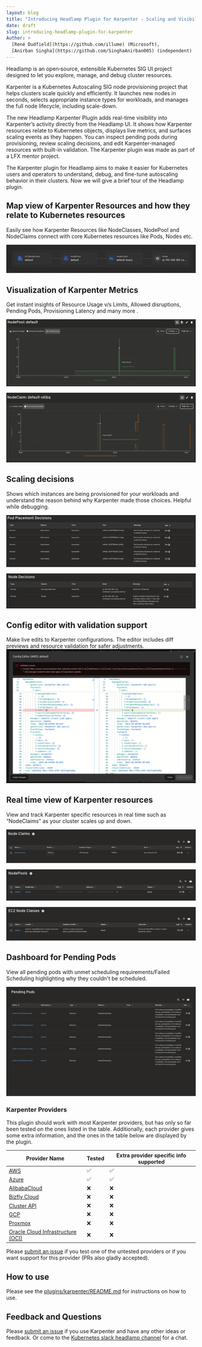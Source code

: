 ```yaml
---
layout: blog
title: "Introducing Headlamp Plugin for Karpenter - Scaling and Visibility"
date: draft
slug: introducing-headlamp-plugin-for-karpenter
Author: >
  [René Dudfield](https://github.com/illume) (Microsoft),
  [Anirban Singha](https://github.com/SinghaAnirban005) (independent)
---
```



Headlamp is an open‑source, extensible Kubernetes SIG UI project designed to let you explore, manage, and debug cluster resources.

Karpenter is a Kubernetes Autoscaling SIG node provisioning project that helps clusters scale quickly and efficiently. It launches new nodes in seconds, selects appropriate instance types for workloads, and manages the full node lifecycle, including scale-down.

The new Headlamp Karpenter Plugin adds real-time visibility into Karpenter’s activity directly from the Headlamp UI. It shows how Karpenter resources relate to Kubernetes objects, displays live metrics, and surfaces scaling events as they happen. You can inspect pending pods during provisioning, review scaling decisions, and edit Karpenter-managed resources with built-in validation. The Karpenter plugin was made as part of a LFX mentor project.

The Karpenter plugin for Headlamp aims to make it easier for Kubernetes users and operators to understand, debug, and fine-tune autoscaling behavior in their clusters. Now we will give a brief tour of the Headlamp plugin.


## Map view of Karpenter Resources and how they relate to Kubernetes resources

Easily see how Karpenter Resources like NodeClasses, NodePool and NodeClaims connect with core Kubernetes resources like Pods, Nodes etc.

![Map view showing relationships between resources](./mini-map-view.png)


##  Visualization of Karpenter Metrics

Get instant insights of Resource Usage v/s Limits, Allowed disruptions, Pending Pods, Provisioning Latency and many more .

![NodePool default metrics shown with controls to see different frequencies](./chart-1.png)

![NodeClaim default metrics shown with controls to see different frequencies](./chart-2.png)

## Scaling decisions

Shows which instances are being provisioned for your workloads and understand the reason behind why Karpenter made those choices. Helpful while debugging.

![Pod Placement Decisions data including reason, from, pod, message, and age](./pod-decisions.png)

![Node decision data including Type, Reason, Node, From, Message](./node-decisions.png)


## Config editor with validation support

Make live edits to Karpenter configurations. The editor includes diff previews and resource validation for safer adjustments.  
![Config editor with validation support](./config-editor.png)

## Real time view of Karpenter resources

View and track Karpenter specific resources in real time such as “NodeClaims” as your  cluster scales up and down.

![Node claims data including Name, Status, Instance Type, CPU, Zone, Age, and Actions](./node-claims.png)

![Node Pools data including Name, NodeClass, CPU, Memory, Nodes, Status, Age, Actions](./nodepools.png)

![EC2 Node Classes data including Name, Cluster, Instance Profile, Status, IAM Role, Age, and Actions](./nodeclass.png)

## Dashboard for Pending Pods

View all pending pods with unmet scheduling requirements/Failed Scheduling highlighting why they couldn't be scheduled.

![Pending Pods data including Name, Namespace, Type, Reason, From, and Message](./pending-pods.png)


### **Karpenter Providers**

This plugin should work with most Karpenter providers, but has only so far been tested on the ones listed in the table. Additionally, each provider gives some extra information, and the ones in the table below are displayed by the plugin.

| Provider Name | Tested | Extra provider specific info supported |
| ----- | ----- | ----- |
| [AWS](https://github.com/aws/karpenter-provider-aws) | ✅ | ✅ |
| [Azure](https://github.com/Azure/karpenter-provider-azure) | ✅ | ✅ |
| [AlibabaCloud](https://github.com/cloudpilot-ai/karpenter-provider-alibabacloud) | ❌ | ❌ |
| [Bizfly Cloud](https://github.com/bizflycloud/karpenter-provider-bizflycloud) | ❌ | ❌ |
| [Cluster API](https://github.com/kubernetes-sigs/karpenter-provider-cluster-api) | ❌ | ❌ |
| [GCP](https://github.com/cloudpilot-ai/karpenter-provider-gcp) | ❌ | ❌ |
| [Proxmox](https://github.com/sergelogvinov/karpenter-provider-proxmox) | ❌ | ❌ |
| [Oracle Cloud Infrastructure (OCI)](https://github.com/zoom/karpenter-oci) | ❌ | ❌ |

Please [submit an issue](https://github.com/headlamp-k8s/plugins/issues) if you test one of the untested providers or if you want support for this provider (PRs also gladly accepted).

## How to use

Please see the [plugins/karpenter/README.md](https://github.com/headlamp-k8s/plugins/tree/main/karpenter) for instructions on how to use.

## Feedback and Questions

Please [submit an issue](https://github.com/headlamp-k8s/plugins/issues) if you use Karpenter and have any other ideas or feedback. Or come to the [Kubernetes slack headlamp channel](https://kubernetes.slack.com/?redir=%2Fmessages%2Fheadlamp) for a chat.
